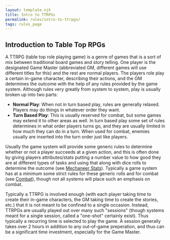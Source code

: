 ```yaml
---
layout: template.njk
title: Intro to TTRPGs
permalink: rules/intro-to-ttrpgs/
tags: rules_page
---
```

## Introduction to Table Top RPGs

A TTRPG (table top role playing game) is a genre of games that is a sort of mix between traditional board games and story telling. One player is the designated Game Master (abbreviated GM, different games will use different titles for this) and the rest are normal players. The players role play a certain in-game character, describing their actions, and the GM determines the outcome with the help of any rules provided by the game system. Although rules very greatly from system to system, play is usually broken up into two parts:

- **Normal Play**: When not in turn based play, rules are generally relaxed. Players may do things in whatever order they want.
- **Turn Based Play**: This is usually reserved for combat, but some games may extend it to other areas as well. In turn based play some set of rules determines in what order players turns go, and they are usually limited in how much they can do in a turn. When used for combat, enemies usually are inserted into the turn order just like players.

Usually the game system will provide some generic rules to determine whether or not a player succeeds at a given action, and this is often done by giving players attributes/stats putting a number value to how good they are at different types of tasks and using that along with dice rolls to determine the outcome (see [Mechaneer Stats]({{site_url}}/rules/mechaneer-stats/)). Typically a game system has at a minimum some strict rules for these generic rolls and for combat (see [Combat]({{site_url}}/rules/combat/)), though not all systems will place such an emphasis on combat.

Typically a TTRPG is involved enough (with each player taking time to create their in-game characters, the GM taking time to create the stories, etc.) that it is not meant to be confined to a single occasion. Instead, TTRPGs are usually played out over many such "sessions" (though systems meant for a single session, called a "one-shot" certainly exist). Thus typically a recurring time is selected to play the game. A session generally takes over 2 hours in addition to any out-of-game preperation, and thus can be a significant time investment, especially for the Game Master.